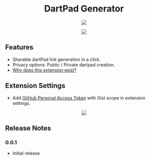 <h1 style='text-align: center;'>DartPad Generator</h1>

<p align="center"><img src='https://raw.githubusercontent.com/piedcipher/dotslash3.0/master/readme-media/logo.png'></p>

<p align="center"><img src='https://raw.githubusercontent.com/piedcipher/dotslash3.0/master/readme-media/vsc-extension.png'></p>

## Features

- Sharable dartPad link generation in a click.
- Privacy options: Public / Private dartpad creation.
- [Why does this extension exist?](https://github.com/piedcipher/dotslash3.0#problem-statement)

## Extension Settings

- Add [GitHub Personal Access Token](https://github.com/settings/tokens) with Gist scope in extension settings.

<p align="center"><img src='https://raw.githubusercontent.com/piedcipher/dotslash3.0/master/readme-media/vsc-extension-settings.png'></p>

## Release Notes

### 0.0.1

- Initial release

